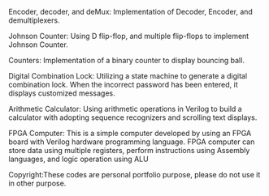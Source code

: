 
Encoder, decoder, and deMux: Implementation of Decoder, Encoder, and demultiplexers.

Johnson Counter: Using D flip-flop, and multiple flip-flops to implement Johnson Counter.

Counters: Implementation of a binary counter to display bouncing ball.

Digital Combination Lock: Utilizing a state machine to generate a digital combination lock. When the incorrect password has been entered, it displays customized messages. 

Arithmetic Calculator: Using arithmetic operations in Verilog to build a calculator with adopting sequence recognizers and scrolling text displays. 

FPGA Computer: This is a simple computer developed by using an FPGA board with Verilog hardware programming language.
FPGA computer can store data using multiple registers, perform instructions using Assembly languages, and logic operation using ALU


Copyright:These codes are personal portfolio purpose, please do not use it in other purpose.
